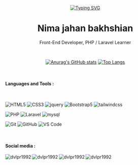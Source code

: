 <div align="center">

[![Typing SVG](https://readme-typing-svg.herokuapp.com?color=%231A86CA&size=22&center=true&vCenter=true&lines=Welcome+To+My+Github+Profile)](https://git.io/typing-svg)
</div>

<div align="center">
	
<h1>Nima jahan bakhshian</h1>
<p>Front-End Developer, PHP / Laravel Learner</p>
</div>

<br>

<div align="center">

 [![Anurag's GitHub stats](https://github-readme-stats.vercel.app/api?username=dvlpr1996&show_icons=true&theme=vue-dark&include_all_commits=true&count_private=true&line_height=35)](https://github.com/dvlpr1996/dvlpr1996)  [![Top Langs](https://github-readme-stats.vercel.app/api/top-langs/?username=dvlpr1996&theme=vue-dark&include_all_commits=true&line_height=35)](https://github.com/dvlpr1996/dvlpr1996)
</div>

<br>

#### Languages and Tools :

<br> 

![HTML5](https://img.shields.io/badge/-HTML5-E34F26?style=for-the-badge&logo=HTML5&logoColor=fff)
![CSS3](https://img.shields.io/badge/-CSS3-1572B6?style=for-the-badge&logo=CSS3&logoColor=fff)
![jquery](https://img.shields.io/badge/-jquery-0769AD?style=for-the-badge&logo=jquery&logoColor=fff)
![Bootstrap5](https://img.shields.io/badge/-Bootstrap%205-7952B3?style=for-the-badge&logo=Bootstrap&logoColor=fff)
![tailwindcss](https://img.shields.io/badge/-tailwind%20css-06B6D4?style=for-the-badge&logo=tailwindcss&logoColor=fff)

![PHP](https://img.shields.io/badge/-PHP-777BB4?style=for-the-badge&logo=php&logoColor=fff)
![Laravel](https://img.shields.io/badge/-Laravel-FF2D20?style=for-the-badge&logo=Laravel&logoColor=fff)
![mysql](https://img.shields.io/badge/-mysql-4479A1?style=for-the-badge&logo=mysql&logoColor=000)

![Git](https://img.shields.io/badge/-Git-F05032?style=for-the-badge&logo=Git&logoColor=fff)
![GitHub](https://img.shields.io/badge/-GitHub-181717?style=for-the-badge&logo=GitHub&logoColor=fff)
![VS Code](https://img.shields.io/badge/-VS%20Code-007ACC?style=for-the-badge&logo=visual-studio-code&logoColor=fff)
    	
<br>

#### Social media :

<div align="center">
	
  <a href="https://instagram.com/nima_jahanbakhshian">
    <img align="left" alt="dvlpr1992" src="https://img.shields.io/badge/Instagram-E4405F?style=for-the-badge&logo=instagram&logoColor=white">
  </a>
  <a href="https://www.linkedin.com/in/nima-jahan-bakhshian">
    <img align="left" alt="dvlpr1992" src="https://img.shields.io/badge/LinkedIn-0077B5?style=for-the-badge&logo=linkedin&logoColor=white">
	</a>
	
	
  <a href="https://t.me/nima_1375">
    <img align="left" alt="dvlpr1992" src="https://img.shields.io/badge/Telegram-2CA5E0?style=for-the-badge&logo=telegram&logoColor=white">
  </a>
 <a href="mailto:nimajahanbakhshian@gmail.com">
    <img align="left" alt="dvlpr1992" src="https://img.shields.io/badge/Gmail-D14836?style=for-the-badge&logo=gmail&logoColor=white">
  </a>
	
</div>
